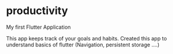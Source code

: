 # productivity

My first Flutter Application

This app keeps track of your goals and habits.
Created this app to understand basics of flutter (Navigation, persistent storage ....)
